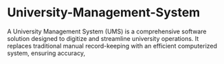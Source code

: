 # University-Management-System
A University Management System (UMS) is a comprehensive software solution designed to   digitize and streamline university operations. It replaces traditional manual record-keeping with   an efficient computerized system, ensuring accuracy, 
